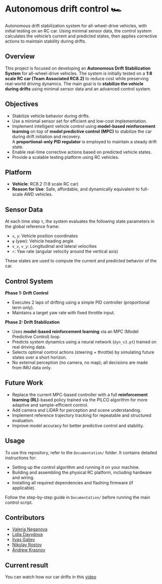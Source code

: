 # Autonomous drift control 🏎
Autonomous drift stabilization system for all-wheel-drive vehicles, with initial testing on an RC car. Using minimal sensor data, the control system calculates the vehicle’s current and predicted states, then applies corrective actions to maintain stability during drifts.

## Overview

This project is focused on developing an **Autonomous Drift Stabilization System** for all-wheel-drive vehicles. The system is initially tested on a **1:8 scale RC car (Team Associated RC8.2)** to reduce cost while preserving real-world driving dynamics. The main goal is to **stabilize the vehicle during drifts** using minimal sensor data and an advanced control system.

## Objectives

- Stabilize vehicle behavior during drifts.
- Use a minimal sensor set for efficient and low-cost implementation.
- Implement intelligent vehicle control using **model-based reinforcement learning** on top of **model predictive control (MPC)** to stabilize the car during drift initiation and recovery.  
  A **proportional-only PID regulator** is employed to maintain a steady drift state.
- Enable real-time corrective actions based on predicted vehicle states.
- Provide a scalable testing platform using RC vehicles.

## Platform

- **Vehicle**: RC8.2 (1:8 scale RC car)
- **Reason for Use**: Safe, affordable, and dynamically equivalent to full-scale AWD vehicles.

## Sensor Data

At each time step `t`, the system evaluates the following state parameters in the global reference frame:

- `x`, `y`: Vehicle position coordinates  
- `ψ` (yaw): Vehicle heading angle  
- `v_x`, `v_y`: Longitudinal and lateral velocities  
- `r`: Yaw rate (angular velocity around the vertical axis)

These states are used to compute the current and predicted behavior of the car.

## Control System 

**Phase 1: Drift Control**
- Executes 2 laps of drifting using a simple PID controller (proportional term only).
- Maintains a target yaw rate with fixed throttle input.

**Phase 2: Drift Stabilization** 
- Uses **model-based reinforcement learning** via an MPC (Model Predictive Control) loop.
- Predicts system dynamics using a neural network (`dyn_v3.pt`) trained on real driving data.
- Selects optimal control actions (steering + throttle) by simulating future states over a short horizon.
- No external perception (no camera, no map); all decisions are made from IMU data only.

## Future Work

- Replace the current MPC-based controller with a full **reinforcement learning (RL)**-based policy trained via the PILCO algorithm for more adaptive and sample-efficient control.
- Add camera and LiDAR for perception and scene understanding.
- Implement reference trajectory tracking for repeatable and structured evaluation.
- Improve model accuracy for better predictive control and stability.

## Usage

To use this repository, refer to the `Documentation/` folder. It contains detailed instructions for:

- Setting up the control algorithm and running it on your machine.
- Building and assembling the physical RC platform, including hardware and wiring.
- Installing all required dependencies and flashing firmware (if applicable).

Follow the step-by-step guide in `Documentation/` before running the main control script.

## Contributors

- [Valeria Neganova](https://github.com/Leryamerlennn)
- [Lidia Davydova](https://github.com/LidaDavydova)
- [Ilyas Galiev](https://github.com/Ily17as)
- [Nikolay Rostov](https://github.com/W1nchie)
- [Andrew Krasnov](https://github.com/krasand)

## Current result 

You can watch how our car drifts in this [video](https://drive.google.com/file/d/154NlQNKvj2FSwLbCCuWykqF98T6803IX/view?usp=sharing)
